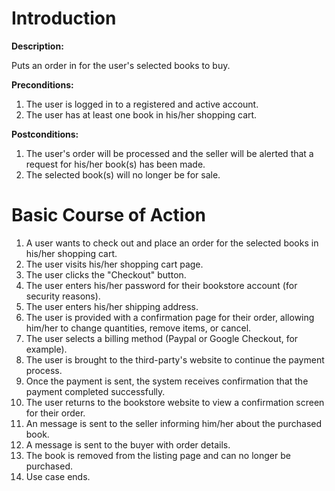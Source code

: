 # Introduction #

**Description:**

Puts an order in for the user's selected books to buy.

**Preconditions:**
  1. The user is logged in to a registered and active account.
  1. The user has at least one book in his/her shopping cart.

**Postconditions:**
  1. The user's order will be processed and the seller will be alerted that a request for his/her book(s) has been made.
  1. The selected book(s) will no longer be for sale.

# Basic Course of Action #

  1. A user wants to check out and place an order for the selected books in his/her shopping cart.
  1. The user visits his/her shopping cart page.
  1. The user clicks the "Checkout" button.
  1. The user enters his/her password for their bookstore account (for security reasons).
  1. The user enters his/her shipping address.
  1. The user is provided with a confirmation page for their order, allowing him/her to change quantities, remove items, or cancel.
  1. The user selects a billing method (Paypal or Google Checkout, for example).
  1. The user is brought to the third-party's website to continue the payment process.
  1. Once the payment is sent, the system receives confirmation that the payment completed successfully.
  1. The user returns to the bookstore website to view a confirmation screen for their order.
  1. An message is sent to the seller informing him/her about the purchased book.
  1. A message is sent to the buyer with order details.
  1. The book is removed from the listing page and can no longer be purchased.
  1. Use case ends.